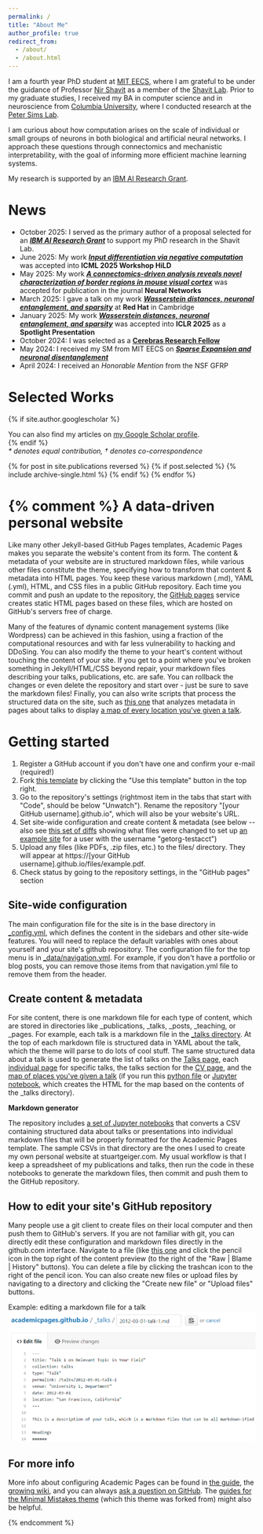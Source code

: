 ```yaml
---
permalink: /
title: "About Me"
author_profile: true
redirect_from: 
  - /about/
  - /about.html
---
```


I am a fourth year PhD student at [MIT EECS](https://www.eecs.mit.edu/), where I am grateful to be under the guidance of Professor [Nir Shavit](https://www.csail.mit.edu/person/nir-shavit) as a member of the [Shavit Lab](https://shavitlab.csail.mit.edu/). Prior to my graduate studies, I received my BA in computer science and in neuroscience from [Columbia University](https://www.columbia.edu/), where I conducted research at the [Peter Sims Lab](https://www.columbia.edu/~pas2182/index.php/home-top.html).

I am curious about how computation arises on the scale of individual or small groups of neurons in both biological and artificial neural networks. I approach these questions through connectomics and mechanistic interpretability, with the goal of informing more efficient machine learning systems.

My research is supported by an [IBM AI Research Grant](https://mitibmwatsonailab.mit.edu/).

News
======

- October 2025: I served as the primary author of a proposal selected for an <strong><i><a href="https://mitibmwatsonailab.mit.edu/">IBM AI Research Grant</a></i></strong> to support my PhD research in the Shavit Lab.
- June 2025: My work <strong><i><a href="/publication/2025-input-workshop">Input differentiation via negative computation</a></i></strong> was accepted into <strong>ICML 2025 Workshop HiLD</strong>
- May 2025: My work <strong><i><a href="/publication/2025-connectomics">A connectomics-driven analysis reveals novel characterization of border regions in mouse visual cortex</a></i></strong> was accepted for publication in the journal <strong>Neural Networks</strong>
- March 2025: I gave a talk on my work <strong><i><a href="/talks/2025-wasserstein">Wasserstein distances, neuronal entanglement, and sparsity</a></i></strong> at <strong>Red Hat</strong> in Cambridge
- January 2025: My work <strong><i><a href="/publication/2025-wasserstein">Wasserstein distances, neuronal entanglement, and sparsity</a></i></strong> was accepted into <strong>ICLR 2025</strong> as a <strong>Spotlight Presentation</strong>
- October 2024: I was selected as a <strong>[Cerebras Research Fellow](https://www.cerebras.ai/fellows)</strong>
- May 2024: I received my SM from MIT EECS on <strong><i>[Sparse Expansion and neuronal disentanglement](https://dspace.mit.edu/bitstream/handle/1721.1/156287/kong-linghao-sm-eecs-2024-thesis.pdf?sequence=1&isAllowed=y)</i></strong>
- April 2024: I received an <i>Honorable Mention</i> from the NSF GFRP

Selected Works  
======

{% if site.author.googlescholar %}
  <div class="wordwrap">You can also find my articles on <a href="{{site.author.googlescholar}}">my Google Scholar profile</a>.</div>
{% endif %}
<div class="wordwrap"><em>* denotes equal contribution, † denotes co-correspondence</em></div>

{% for post in site.publications reversed %}
  {% if post.selected %}
    {% include archive-single.html %}
  {% endif %}
{% endfor %}


{% comment %}
A data-driven personal website
======
Like many other Jekyll-based GitHub Pages templates, Academic Pages makes you separate the website's content from its form. The content & metadata of your website are in structured markdown files, while various other files constitute the theme, specifying how to transform that content & metadata into HTML pages. You keep these various markdown (.md), YAML (.yml), HTML, and CSS files in a public GitHub repository. Each time you commit and push an update to the repository, the [GitHub pages](https://pages.github.com/) service creates static HTML pages based on these files, which are hosted on GitHub's servers free of charge.

Many of the features of dynamic content management systems (like Wordpress) can be achieved in this fashion, using a fraction of the computational resources and with far less vulnerability to hacking and DDoSing. You can also modify the theme to your heart's content without touching the content of your site. If you get to a point where you've broken something in Jekyll/HTML/CSS beyond repair, your markdown files describing your talks, publications, etc. are safe. You can rollback the changes or even delete the repository and start over - just be sure to save the markdown files! Finally, you can also write scripts that process the structured data on the site, such as [this one](https://github.com/academicpages/academicpages.github.io/blob/master/talkmap.ipynb) that analyzes metadata in pages about talks to display [a map of every location you've given a talk](https://academicpages.github.io/talkmap.html).

Getting started
======
1. Register a GitHub account if you don't have one and confirm your e-mail (required!)
1. Fork [this template](https://github.com/academicpages/academicpages.github.io) by clicking the "Use this template" button in the top right. 
1. Go to the repository's settings (rightmost item in the tabs that start with "Code", should be below "Unwatch"). Rename the repository "[your GitHub username].github.io", which will also be your website's URL.
1. Set site-wide configuration and create content & metadata (see below -- also see [this set of diffs](http://archive.is/3TPas) showing what files were changed to set up [an example site](https://getorg-testacct.github.io) for a user with the username "getorg-testacct")
1. Upload any files (like PDFs, .zip files, etc.) to the files/ directory. They will appear at https://[your GitHub username].github.io/files/example.pdf.  
1. Check status by going to the repository settings, in the "GitHub pages" section

Site-wide configuration
------
The main configuration file for the site is in the base directory in [_config.yml](https://github.com/academicpages/academicpages.github.io/blob/master/_config.yml), which defines the content in the sidebars and other site-wide features. You will need to replace the default variables with ones about yourself and your site's github repository. The configuration file for the top menu is in [_data/navigation.yml](https://github.com/academicpages/academicpages.github.io/blob/master/_data/navigation.yml). For example, if you don't have a portfolio or blog posts, you can remove those items from that navigation.yml file to remove them from the header. 

Create content & metadata
------
For site content, there is one markdown file for each type of content, which are stored in directories like _publications, _talks, _posts, _teaching, or _pages. For example, each talk is a markdown file in the [_talks directory](https://github.com/academicpages/academicpages.github.io/tree/master/_talks). At the top of each markdown file is structured data in YAML about the talk, which the theme will parse to do lots of cool stuff. The same structured data about a talk is used to generate the list of talks on the [Talks page](https://academicpages.github.io/talks), each [individual page](https://academicpages.github.io/talks/2012-03-01-talk-1) for specific talks, the talks section for the [CV page](https://academicpages.github.io/cv), and the [map of places you've given a talk](https://academicpages.github.io/talkmap.html) (if you run this [python file](https://github.com/academicpages/academicpages.github.io/blob/master/talkmap.py) or [Jupyter notebook](https://github.com/academicpages/academicpages.github.io/blob/master/talkmap.ipynb), which creates the HTML for the map based on the contents of the _talks directory).

**Markdown generator**

The repository includes [a set of Jupyter notebooks](https://github.com/academicpages/academicpages.github.io/tree/master/markdown_generator
) that converts a CSV containing structured data about talks or presentations into individual markdown files that will be properly formatted for the Academic Pages template. The sample CSVs in that directory are the ones I used to create my own personal website at stuartgeiger.com. My usual workflow is that I keep a spreadsheet of my publications and talks, then run the code in these notebooks to generate the markdown files, then commit and push them to the GitHub repository.

How to edit your site's GitHub repository
------
Many people use a git client to create files on their local computer and then push them to GitHub's servers. If you are not familiar with git, you can directly edit these configuration and markdown files directly in the github.com interface. Navigate to a file (like [this one](https://github.com/academicpages/academicpages.github.io/blob/master/_talks/2012-03-01-talk-1.md) and click the pencil icon in the top right of the content preview (to the right of the "Raw | Blame | History" buttons). You can delete a file by clicking the trashcan icon to the right of the pencil icon. You can also create new files or upload files by navigating to a directory and clicking the "Create new file" or "Upload files" buttons. 

Example: editing a markdown file for a talk
![Editing a markdown file for a talk](/images/editing-talk.png)

For more info
------
More info about configuring Academic Pages can be found in [the guide](https://academicpages.github.io/markdown/), the [growing wiki](https://github.com/academicpages/academicpages.github.io/wiki), and you can always [ask a question on GitHub](https://github.com/academicpages/academicpages.github.io/discussions). The [guides for the Minimal Mistakes theme](https://mmistakes.github.io/minimal-mistakes/docs/configuration/) (which this theme was forked from) might also be helpful.

{% endcomment %}